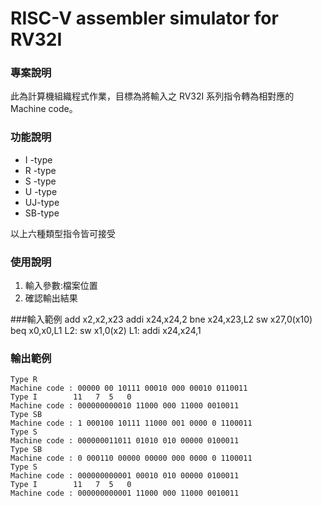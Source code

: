 # RISC-V assembler simulator for RV32I

### 專案說明
此為計算機組織程式作業，目標為將輸入之 RV32I 系列指令轉為相對應的Machine code。

### 功能說明
* I -type
* R -type
* S -type 
* U -type 
* UJ-type
* SB-type 

以上六種類型指令皆可接受

### 使用說明
1. 輸入參數:檔案位置	
2. 確認輸出結果

###輸入範例
	    add x2,x2,x23
	    addi x24,x24,2
	    bne x24,x23,L2
	    sw x27,0(x10)
	    beq x0,x0,L1
	L2: sw x1,0(x2)
	L1: addi x24,x24,1

### 輸出範例
	Type R
	Machine code : 00000 00 10111 00010 000 00010 0110011
	Type I        11   7  5   0
	Machine code : 000000000010 11000 000 11000 0010011
	Type SB
	Machine code : 1 000100 10111 11000 001 0000 0 1100011
	Type S
	Machine code : 000000011011 01010 010 00000 0100011
	Type SB
	Machine code : 0 000110 00000 00000 000 0000 0 1100011
	Type S
	Machine code : 000000000001 00010 010 00000 0100011
	Type I        11   7  5   0
	Machine code : 000000000001 11000 000 11000 0010011
